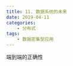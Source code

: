 ```yaml
---
title: 11. 数据系统的未来
date: 2019-04-11
categories:
    - 分布式
tags:
    - 数据密集型应用
---
```


端到端的正确性

<!-- more -->